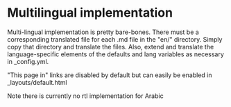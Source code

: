 # Multilingual implementation #

Multi-lingual implementation is pretty bare-bones. There must be a corresponding translated file for each .md file in the "en/"
directory. Simply copy that directory and translate the files. Also, extend and translate the language-specific elements of
the defaults and lang variables as necessary in _config.yml.

"This page in" links are disabled by default but can easily be enabled in _layouts/default.html

Note there is currently no rtl implementation for Arabic
